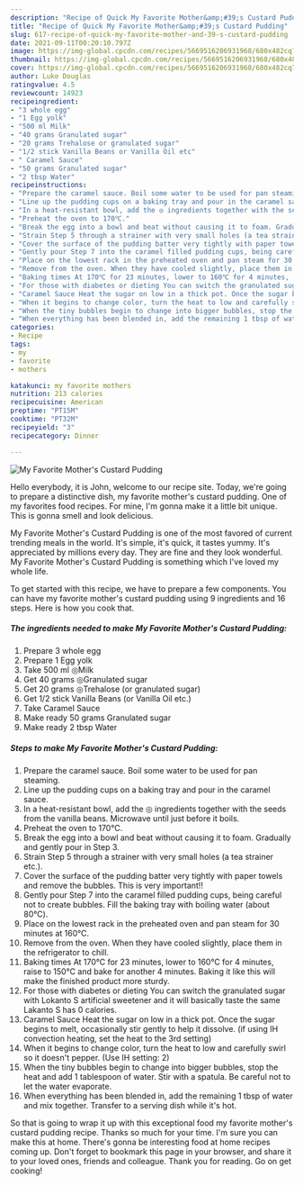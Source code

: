 ```yaml
---
description: "Recipe of Quick My Favorite Mother&amp;#39;s Custard Pudding"
title: "Recipe of Quick My Favorite Mother&amp;#39;s Custard Pudding"
slug: 617-recipe-of-quick-my-favorite-mother-and-39-s-custard-pudding
date: 2021-09-11T00:20:10.797Z
image: https://img-global.cpcdn.com/recipes/5669516206931968/680x482cq70/my-favorite-mothers-custard-pudding-recipe-main-photo.jpg
thumbnail: https://img-global.cpcdn.com/recipes/5669516206931968/680x482cq70/my-favorite-mothers-custard-pudding-recipe-main-photo.jpg
cover: https://img-global.cpcdn.com/recipes/5669516206931968/680x482cq70/my-favorite-mothers-custard-pudding-recipe-main-photo.jpg
author: Luke Douglas
ratingvalue: 4.5
reviewcount: 14923
recipeingredient:
- "3 whole egg"
- "1 Egg yolk"
- "500 ml Milk"
- "40 grams Granulated sugar"
- "20 grams Trehalose or granulated sugar"
- "1/2 stick Vanilla Beans or Vanilla Oil etc"
- " Caramel Sauce"
- "50 grams Granulated sugar"
- "2 tbsp Water"
recipeinstructions:
- "Prepare the caramel sauce. Boil some water to be used for pan steaming."
- "Line up the pudding cups on a baking tray and pour in the caramel sauce."
- "In a heat-resistant bowl, add the ◎ ingredients together with the seeds from the vanilla beans. Microwave until just before it boils."
- "Preheat the oven to 170℃."
- "Break the egg into a bowl and beat without causing it to foam. Gradually and gently pour in Step 3."
- "Strain Step 5 through a strainer with very small holes (a tea strainer etc.)."
- "Cover the surface of the pudding batter very tightly with paper towels and remove the bubbles. This is very important!!"
- "Gently pour Step 7 into the caramel filled pudding cups, being careful not to create bubbles. Fill the baking tray with boiling water (about 80℃)."
- "Place on the lowest rack in the preheated oven and pan steam for 30 minutes at 160℃."
- "Remove from the oven. When they have cooled slightly, place them in the refrigerator to chill."
- "Baking times At 170℃ for 23 minutes, lower to 160℃ for 4 minutes, raise to 150℃ and bake for another 4 minutes. Baking it like this will make the finished product more sturdy."
- "For those with diabetes or dieting You can switch the granulated sugar with Lokanto S artificial sweetener and it will basically taste the same Lakanto S has 0 calories."
- "Caramel Sauce Heat the sugar on low in a thick pot. Once the sugar begins to melt, occasionally stir gently to help it dissolve. (if using IH convection heating, set the heat to the 3rd setting)"
- "When it begins to change color, turn the heat to low and carefully swirl so it doesn&#39;t pepper. (Use IH setting: 2)"
- "When the tiny bubbles begin to change into bigger bubbles, stop the heat and add 1 tablespoon of water. Stir with a spatula.  Be careful not to let the water evaporate."
- "When everything has been blended in, add the remaining 1 tbsp of water and mix together. Transfer to a serving dish while it&#39;s hot."
categories:
- Recipe
tags:
- my
- favorite
- mothers

katakunci: my favorite mothers 
nutrition: 213 calories
recipecuisine: American
preptime: "PT15M"
cooktime: "PT32M"
recipeyield: "3"
recipecategory: Dinner

---
```



![My Favorite Mother&#39;s Custard Pudding](https://img-global.cpcdn.com/recipes/5669516206931968/680x482cq70/my-favorite-mothers-custard-pudding-recipe-main-photo.jpg)

Hello everybody, it is John, welcome to our recipe site. Today, we're going to prepare a distinctive dish, my favorite mother&#39;s custard pudding. One of my favorites food recipes. For mine, I'm gonna make it a little bit unique. This is gonna smell and look delicious.

My Favorite Mother&#39;s Custard Pudding is one of the most favored of current trending meals in the world. It's simple, it's quick, it tastes yummy. It's appreciated by millions every day. They are fine and they look wonderful. My Favorite Mother&#39;s Custard Pudding is something which I've loved my whole life.




To get started with this recipe, we have to prepare a few components. You can have my favorite mother&#39;s custard pudding using 9 ingredients and 16 steps. Here is how you cook that.

<!--inarticleads1-->

##### The ingredients needed to make My Favorite Mother&#39;s Custard Pudding:

1. Prepare 3 whole egg
1. Prepare 1 Egg yolk
1. Take 500 ml ◎Milk
1. Get 40 grams ◎Granulated sugar
1. Get 20 grams ◎Trehalose (or granulated sugar)
1. Get 1/2 stick Vanilla Beans (or Vanilla Oil etc.)
1. Take  Caramel Sauce
1. Make ready 50 grams Granulated sugar
1. Make ready 2 tbsp Water




<!--inarticleads2-->

##### Steps to make My Favorite Mother&#39;s Custard Pudding:

1. Prepare the caramel sauce. Boil some water to be used for pan steaming.
1. Line up the pudding cups on a baking tray and pour in the caramel sauce.
1. In a heat-resistant bowl, add the ◎ ingredients together with the seeds from the vanilla beans. Microwave until just before it boils.
1. Preheat the oven to 170℃.
1. Break the egg into a bowl and beat without causing it to foam. Gradually and gently pour in Step 3.
1. Strain Step 5 through a strainer with very small holes (a tea strainer etc.).
1. Cover the surface of the pudding batter very tightly with paper towels and remove the bubbles. This is very important!!
1. Gently pour Step 7 into the caramel filled pudding cups, being careful not to create bubbles. Fill the baking tray with boiling water (about 80℃).
1. Place on the lowest rack in the preheated oven and pan steam for 30 minutes at 160℃.
1. Remove from the oven. When they have cooled slightly, place them in the refrigerator to chill.
1. Baking times At 170℃ for 23 minutes, lower to 160℃ for 4 minutes, raise to 150℃ and bake for another 4 minutes. Baking it like this will make the finished product more sturdy.
1. For those with diabetes or dieting You can switch the granulated sugar with Lokanto S artificial sweetener and it will basically taste the same Lakanto S has 0 calories.
1. Caramel Sauce Heat the sugar on low in a thick pot. Once the sugar begins to melt, occasionally stir gently to help it dissolve. (if using IH convection heating, set the heat to the 3rd setting)
1. When it begins to change color, turn the heat to low and carefully swirl so it doesn&#39;t pepper. (Use IH setting: 2)
1. When the tiny bubbles begin to change into bigger bubbles, stop the heat and add 1 tablespoon of water. Stir with a spatula.  Be careful not to let the water evaporate.
1. When everything has been blended in, add the remaining 1 tbsp of water and mix together. Transfer to a serving dish while it&#39;s hot.




So that is going to wrap it up with this exceptional food my favorite mother&#39;s custard pudding recipe. Thanks so much for your time. I'm sure you can make this at home. There's gonna be interesting food at home recipes coming up. Don't forget to bookmark this page in your browser, and share it to your loved ones, friends and colleague. Thank you for reading. Go on get cooking!
